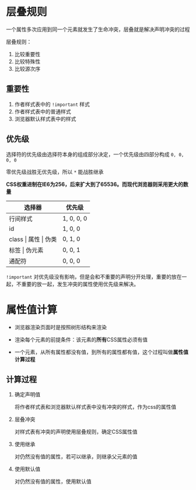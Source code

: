 # 层叠规则

一个属性多次应用到同一个元素就发生了生命冲突，层叠就是解决声明冲突的过程

层叠规则：

1. 比较重要性
2. 比较特殊性
3. 比较源次序

## 重要性

1. 作者样式表中的 `!important`  样式
2. 作者样式表中的普通样式
3. 浏览器默认样式表中的样式

## 优先级

选择符的优先级由选择符本身的组成部分决定，一个优先级由四部分构成 `0, 0, 0, 0` 

零优先级战胜无优先级，所以 `*` 能战胜继承

**CSS权重进制在IE6为256，后来扩大到了65536。而现代浏览器则采用更大的数量**

| 选择器                | 优先级     |
| --------------------- | ---------- |
| 行间样式              | 1, 0, 0, 0 |
| id                    | 1, 0, 0    |
| class \| 属性 \| 伪类 | 0, 1, 0    |
| 标签 \| 伪元素        | 0, 0, 1    |
| 通配符                | 0, 0, 0    |

`!important` 对优先级没有影响，但是会和不重要的声明分开处理，重要的放在一起，不重要的放一起，发生冲突的属性使用优先级来解决。

# 属性值计算

- 浏览器渲染页面时是按照树形结构来渲染

- 渲染每个元素的前提条件：该元素的**所有**CSS属性必须有值

- 一个元素，从所有属性都没有值，到所有的属性都有值，这个过程叫做**属性值计算过程**

## 计算过程

1. 确定声明值

   将作者样式表和浏览器默认样式表中没有冲突的样式，作为css的属性值

2. 层叠冲突

   对样式表有冲突的声明使用层叠规则，确定CSS属性值

3. 使用继承

   对仍然没有值的属性，若可以继承，则继承父元素的值

4. 使用默认值

   对仍然没有值的属性，使用默认值

